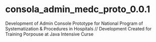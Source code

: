 # consola_admin_medc_proto_0.0.1
Development of Admin Console Prototype for National Program of Systematization & Procedures in Hospitals // Development Created for Training Porpouse at Java Intensive Curse
